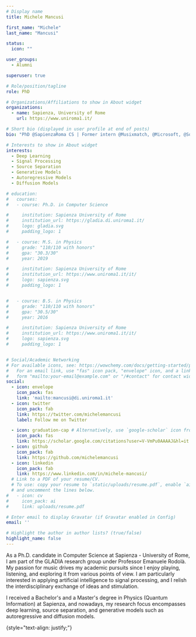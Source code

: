 ```yaml
---
# Display name
title: Michele Mancusi

first_name: "Michele"
last_name: "Mancusi"

status:
  icon: ""

user_groups:
  - Alumni

superuser: true

# Role/position/tagline
role: PhD

# Organizations/Affiliations to show in About widget
organizations:
  - name: Sapienza, University of Rome
    url: https://www.uniroma1.it/

# Short bio (displayed in user profile at end of posts)
bio: "PhD @SapienzaRoma CS | Former intern @Musixmatch, @Microsoft, @Sony"

# Interests to show in About widget
interests:
  - Deep Learning
  - Signal Processing
  - Source Separation
  - Generative Models
  - Autoregressive Models
  - Diffusion Models

# education:
#   courses:
#   - course: Ph.D. in Computer Science

#     institution: Sapienza University of Rome
#     institution_url: https://gladia.di.uniroma1.it/
#     logo: gladia.svg
#     padding_logo: 1

#   - course: M.S. in Physics
#     grade: "110/110 with honors"
#     gpa: "30.3/30"
#     year: 2019

#     institution: Sapienza University of Rome
#     institution_url: https://www.uniroma1.it/it/
#     logo: sapienza.svg
#     padding_logo: 1


#   - course: B.S. in Physics
#     grade: "110/110 with honors"
#     gpa: "30.5/30"
#     year: 2016

#     institution: Sapienza University of Rome
#     institution_url: https://www.uniroma1.it/it/
#     logo: sapienza.svg
#     padding_logo: 1


# Social/Academic Networking
# For available icons, see: https://wowchemy.com/docs/getting-started/page-builder/#icons
#   For an email link, use "fas" icon pack, "envelope" icon, and a link in the
#   form "mailto:your-email@example.com" or "/#contact" for contact widget.
social:
  - icon: envelope
    icon_pack: fas
    link: 'mailto:mancusi@di.uniroma1.it'
  - icon: twitter
    icon_pack: fab
    link: https://twitter.com/michelemancusi
    label: Follow me on Twitter

  - icon: graduation-cap # Alternatively, use `google-scholar` icon from `ai` icon pack
    icon_pack: fas
    link: https://scholar.google.com/citations?user=V-VmPu0AAAAJ&hl=it
  - icon: github
    icon_pack: fab
    link: https://github.com/michelemancusi
  - icon: linkedin
    icon_pack: fab
    link: https://www.linkedin.com/in/michele-mancusi/
  # Link to a PDF of your resume/CV.
  # To use: copy your resume to `static/uploads/resume.pdf`, enable `ai` icons in `params.yaml`,
  # and uncomment the lines below.
#   - icon: cv
#     icon_pack: ai
#     link: uploads/resume.pdf

# Enter email to display Gravatar (if Gravatar enabled in Config)
email: ''

# Highlight the author in author lists? (true/false)
highlight_name: false
---
```

As a Ph.D. candidate in Computer Science at Sapienza - University of Rome, I am part of the GLADIA research group under Professor Emanuele Rodolà. My passion for music drives my academic pursuits since I enjoy playing, listening, and exploring it from various points of view. I am particularly interested in applying artificial intelligence to signal processing, and I relish the interdisciplinary exchange of ideas and stimulation.

I received a Bachelor's and a Master's degree in Physics (Quantum Information) at Sapienza, and nowadays, my research focus encompasses deep learning, source separation, and generative models such as autoregressive and diffusion models.

{style="text-align: justify;"}
